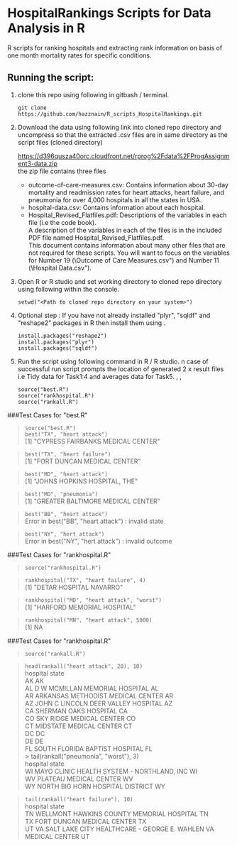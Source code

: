 HospitalRankings Scripts for Data Analysis in R 
===============================================

R scripts for ranking hospitals and extracting rank information on basis of one month mortality rates for specific conditions.

## Running the script:

1.  clone this repo using following in gitbash / terminal.   

	`git clone https://github.com/hazznain/R_scripts_HospitalRankings.git`
	
		
2.	Download the data using following link into cloned repo directory and uncompress so that the extracted .csv files are in same directory as the script files (cloned directory)   

	https://d396qusza40orc.cloudfront.net/rprog%2Fdata%2FProgAssignment3-data.zip     
	the zip file contains three files   
	* outcome-of-care-measures.csv: Contains information about 30-day mortality and readmission rates 	for heart attacks, heart failure, and pneumonia for over 4,000 hospitals in all the states in USA.
	* hospital-data.csv: Contains information about each hospital.
	* Hospital_Revised_Flatfiles.pdf: Descriptions of the variables in each file (i.e the code book).    
	A description of the variables in each of the files is in the included PDF file named Hospital_Revised_Flatfiles.pdf.     
	This document contains information about many other files that are not required for these scripts. You will want to focus on the variables for Number 19 (\Outcome of Care Measures.csv") and
	Number 11 (\Hospital Data.csv").    
	

3.	Open R or R studio and set working directory to cloned repo directory using following within the console.  
	
	`setwd("<Path to cloned repo directory on your system>")`
	
4.  Optional step : If you have not already installed "plyr", "sqldf" and "reshape2" packages in R then install them using .  

	`install.packages("reshape2")`  
	`install.packages("plyr")`  
	`install.packages("sqldf")`  
	
5.	Run the script using following command in R / R studio. n case of successful run script prompts the location of generated 2 x result files i.e Tidy data for Task1:4 and averages data for Task5.   , , 

	`source("best.R")`      
	`source("rankhospital.R")`    
	`source("rankall.R")`  

###Test Cases for "best.R"

> `source("best.R")`  
> `best("TX", "heart attack")`     
	[1] "CYPRESS FAIRBANKS MEDICAL CENTER"  
	
>`best("TX", "heart failure")`   
	[1] "FORT DUNCAN MEDICAL CENTER" 
   
> `best("MD", "heart attack")`    
	[1] "JOHNS HOPKINS HOSPITAL, THE" 
	
> `best("MD", "pneumonia")`   
	[1] "GREATER BALTIMORE MEDICAL CENTER" 
  
> `best("BB", "heart attack")`   
	Error in best("BB", "heart attack") : invalid state   
 
> `best("NY", "hert attack")`   
	Error in best("NY", "hert attack") : invalid outcome    


###Test Cases for "rankhospital.R"

> `source("rankhospital.R")`  

> `rankhospital("TX", "heart failure", 4)`  
	[1] "DETAR HOSPITAL NAVARRO"  

> `rankhospital("MD", "heart attack", "worst")`  
	[1] "HARFORD MEMORIAL HOSPITAL"   

> `rankhospital("MN", "heart attack", 5000)`  
	[1] NA  

###Test Cases for "rankhospital.R"

> `source("rankall.R")`  

> `head(rankall("heart attack", 20), 10)`  
	hospital state  
	AK <NA> AK  
	AL D W MCMILLAN MEMORIAL HOSPITAL AL   
	AR ARKANSAS METHODIST MEDICAL CENTER AR   
	AZ JOHN C LINCOLN DEER VALLEY HOSPITAL AZ    
	CA SHERMAN OAKS HOSPITAL CA    
	CO SKY RIDGE MEDICAL CENTER CO   
	CT MIDSTATE MEDICAL CENTER CT   
	DC <NA> DC    
	DE <NA> DE    
	FL SOUTH FLORIDA BAPTIST HOSPITAL FL    
	> tail(rankall("pneumonia", "worst"), 3)   
	hospital state    
	WI MAYO CLINIC HEALTH SYSTEM - NORTHLAND, INC WI   
	WV PLATEAU MEDICAL CENTER WV    
	WY NORTH BIG HORN HOSPITAL DISTRICT WY   

> `tail(rankall("heart failure"), 10)`   
	hospital state    
	TN WELLMONT HAWKINS COUNTY MEMORIAL HOSPITAL TN    
	TX FORT DUNCAN MEDICAL CENTER TX     
	UT VA SALT LAKE CITY HEALTHCARE - GEORGE E. WAHLEN VA MEDICAL CENTER UT    
	  


